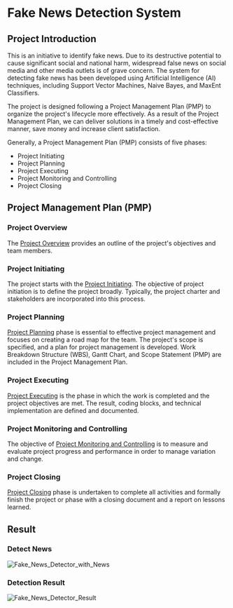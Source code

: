 # Fake News Detection System
## Project Introduction
This is an initiative to identify fake news. Due to its destructive potential to cause significant social and national harm, widespread false news on social media and other media outlets is of grave concern. The system for detecting fake news has been developed using Artificial Intelligence (AI) techniques, including Support Vector Machines, Naive Bayes, and MaxEnt Classifiers.

The project is designed following a Project Management Plan (PMP) to organize the project's lifecycle more effectively. As a result of the Project Management Plan, we can deliver solutions in a timely and cost-effective manner, save money and increase client satisfaction. 

Generally, a Project Management Plan (PMP) consists of five phases: 
- Project Initiating
- Project Planning
- Project Executing
- Project Monitoring and Controlling
- Project Closing 

## Project Management Plan (PMP)
### Project Overview
The [Project Overview](https://github.com/FilleHeureuse/Fake-News-Detection-System/blob/main/Project%20Management%20Plan%20(PMP)/I.%20Project%20Overview.md) provides an outline of the project's objectives and team members.

### Project Initiating
The project starts with the [Project Initiating](https://github.com/FilleHeureuse/Fake-News-Detection-System/blob/main/Project%20Management%20Plan%20(PMP)/II.%20Project%20Initiating.md). The objective of project initiation is to define the project broadly. Typically, the project charter and stakeholders are incorporated into this process.

### Project Planning
[Project Planning](https://github.com/FilleHeureuse/Fake-News-Detection-System/blob/main/Project%20Management%20Plan%20(PMP)/III.%20Project%20Planning.md) phase is essential to effective project management and focuses on creating a road map for the team. The project's scope is specified, and a plan for project management is developed. Work Breakdown Structure (WBS), Gantt Chart, and Scope Statement (PMP) are included in the Project Management Plan.

### Project Executing
[Project Executing](https://github.com/FilleHeureuse/Fake-News-Detection-System/blob/main/Project%20Management%20Plan%20(PMP)/III.%20Project%20Executing.md) is the phase in which the work is completed and the project objectives are met. The result, coding blocks, and technical implementation are defined and documented.

### Project Monitoring and Controlling
The objective of [Project Monitoring and Controlling](https://github.com/FilleHeureuse/Fake-News-Detection-System/blob/main/Project%20Management%20Plan%20(PMP)/III.%20Project%20Executing.md) is to measure and evaluate project progress and performance in order to manage variation and change.

### Project Closing
[Project Closing](https://github.com/FilleHeureuse/Fake-News-Detection-System/blob/main/Project%20Management%20Plan%20(PMP)/III.%20Project%20Closing.md) phase is undertaken to complete all activities and formally finish the project or phase with a closing document and a report on lessons learned.

## Result
### Detect News
![Fake_News_Detector_with_News](https://user-images.githubusercontent.com/121302293/210123488-68756d35-0853-4a36-a071-ac9081162b6f.png)
### Detection Result
![Fake_News_Detector_Result](https://user-images.githubusercontent.com/121302293/210123495-dc22c10a-809e-4ae0-b36f-833cdedb8cbb.png)



